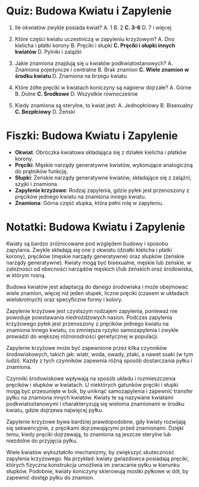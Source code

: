  # Quiz: Budowa Kwiatu i Zapylenie

1. Ile okwiatów zwykle posiada kwiat?
   A. 1
   B. 2
   **C. 3-6**
   D. 7 i więcej

2. Które części kwiatu uczestniczą w zapyleniu krzyżowym?
   A. Dno kielicha i płatki korony
   B. Pręciki i słupki
   **C. Pręciki i słupki innych kwiatów**
   D. Pylniki i zalążki

3. Jakie znamiona znajdują się u kwiatów podkwiatostanowych?
   A. Znamiona pojedyncze i centralne
   B. Brak znamion
   **C. Wiele znamion w środku kwiatu**
   D. Znamiona na brzegu kwiatu

4. Które żółte pręciki w kwiatach koniczyny są najpierw dojrzałe?
   A. Górne
   B. Dolne
   **C. Środkowe**
   D. Wszystkie równocześnie

5. Kiedy znamiona są sterylne, to kwiat jest:
   A. Jednopłciowy
   B. Bisexualny
   **C. Bezpłciowy**
   D. Żeński

# Fiszki: Budowa Kwiatu i Zapylenie

- **Okwiat**: Obróczka kwiatowa składająca się z działek kielicha i płatków korony.
- **Pręciki**: Męskie narządy generatywne kwiatów, wykonujące analogiczną do prątników funkcję.
- **Słupki**: Żeńskie narządy generatywne kwiatów, składające się z zalążni, szyjki i znamiona.
- **Zapylenie krzyżowe**: Rodzaj zapylenia, gdzie pyłek jest przenoszony z pręcików jednego kwiatu na znamiona innego kwiatu.
- **Znamiona**: Górna część słupka, która pełni rolę w zapyleniu.

# Notatki: Budowa Kwiatu i Zapylenie

Kwiaty są bardzo zróżnicowane pod względem budowy i sposobu zapylania. Zwykle składają się one z okwiatu (działki kielicha i płatki korony), pręcików (męskie narządy generatywne) oraz słupków (żeńskie narządy generatywne). Kwiaty mogą być bisexualne, męskie lub żeńskie, w zależności od obecności narządów męskich i/lub żeńskich oraz środowiska, w którym rosną.

Budowa kwiatów jest adaptacją do danego środowiska i może obejmować wiele znamion, więcej niż jeden słupek, liczne pręciki (czasem w układach wielokrotnych) oraz specyficzne formy i kolory.

Zapylenie krzyżowe jest czystszym rodzajem zapylenia, ponieważ nie powoduje powstawania niedrożdżowych nasion. Podczas zapylenia krzyżowego pyłek jest przenoszony z pręcików jednego kwiatu na znamiona innego kwiatu, co zmniejsza ryzyko samozapylenia i zwykle prowadzi do większej różnorodności genetycznej w populacji.

Zapylenie krzyżowe może być zapewnione przez kilka czynników środowiskowych, takich jak: wiatr, woda, owady, ptaki, a nawet ssaki (w tym ludzi). Każdy z tych czynników zapewnia różną sposób dostarczania pyłku i znamiona.

Czynniki środowiskowe wpływają na sposób układu i rozmieszczenia pręcików i słupków w kwiatach. U niektórych gatunków pręciki i słupki mogą być przesunięte w bok, by uniknąć samozapylenia i zapewnić transfer pyłku na znamiona innych kwiatów. Kwiaty te są nazywane kwiatami podkwiatostanowymi i charakteryzują się wieloma znamionami w środku kwiatu, gdzie dojrzewa najwięcej pyłku.

Zapylenie krzyżowe bywa bardziej prawdopodobne, gdy kwiaty rozwijają się sekwencyjnie, z pręcikami dojrzewającymi przed znamionami. Dzięki temu, kiedy pręciki dojrzewają, to znamiona są jeszcze sterylne lub niezdolne do przyjęcia pyłku.

Wiele kwiatów wykształciło mechanizmy, by zwiększyć skuteczność zapylenia krzyżowego. Na przykład: kwiaty gwiazdowca posiadają pręciki, których fizyczna konstrukcja umożliwia im zwracanie pyłku w kierunku słupków. Podobnie, kwiaty koniczyny skierowują mostki pyłkowe w dół, by zapewnić dostęp pyłku do znamion.